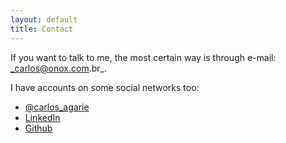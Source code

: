 ```yaml
---
layout: default
title: Contact
---
```


If you want to talk to me, the most certain way is through e-mail: _carlos@onox.com.br_.

I have accounts on some social networks too:

- [@carlos_agarie](http://twitter.com/carlos_agarie)
- [LinkedIn](http://linkedin.com/pub/carlos-agarie/12/690/994)
- [Github](http://github.com/agarie)